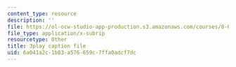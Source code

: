 ```yaml
---
content_type: resource
description: ''
file: https://ol-ocw-studio-app-production.s3.amazonaws.com/courses/8-04-quantum-physics-i-spring-2016/6a041a2c1b83a576659c7ffa0adcf7dc_1D4VPbhDy_A.srt
file_type: application/x-subrip
resourcetype: Other
title: 3play caption file
uid: 6a041a2c-1b83-a576-659c-7ffa0adcf7dc
---
```

